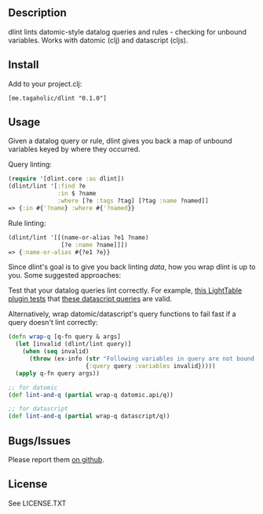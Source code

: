 ## Description

dlint lints datomic-style datalog queries and rules - checking for unbound variables. Works with datomic (clj) and datascript (cljs).

## Install

Add to your project.clj:

    [me.tagaholic/dlint "0.1.0"]

## Usage

Given a datalog query or rule, dlint gives you back a map of unbound variables keyed
by where they occurred.

Query linting:

```clj
(require '[dlint.core :as dlint])
(dlint/lint '[:find ?e
              :in $ ?name
              :where [?e :tags ?tag] [?tag :name ?named]]
=> {:in #{'?name} :where #{'?named}}
```

Rule linting:

```clj
(dlint/lint '[[(name-or-alias ?e1 ?name)
               [?e :name ?name]]])
=> {:name-or-alias #{?e1 ?e}}
```

Since dlint's goal is to give you back linting _data_, how you wrap dlint is up to you. Some suggested approaches:

Test that your datalog queries lint correctly.
For example, [this LightTable plugin tests](https://github.com/cldwalker/kukui/blob/ea15ddfa1a0c9b6e63af7398fcfe3d35cd535341/test/lt/plugins/kukui/db_test.cljs#L7-L13) that [these datascript queries](https://github.com/cldwalker/kukui/blob/ea15ddfa1a0c9b6e63af7398fcfe3d35cd535341/src/lt/plugins/kukui/db.cljs#L43-L102) are valid.

Alternatively, wrap datomic/datascript's query functions to fail fast if
a query doesn't lint correctly:

```clj
(defn wrap-q [q-fn query & args]
  (let [invalid (dlint/lint query)]
    (when (seq invalid)
      (throw (ex-info (str "Following variables in query are not bound: " invalid)
                      {:query query :variables invalid}))))
  (apply q-fn query args))

;; for datomic
(def lint-and-q (partial wrap-q datomic.api/q))

;; for datascript
(def lint-and-q (partial wrap-q datascript/q))
```

## Bugs/Issues

Please report them [on github](http://github.com/cldwalker/dlint/issues).

## License

See LICENSE.TXT
